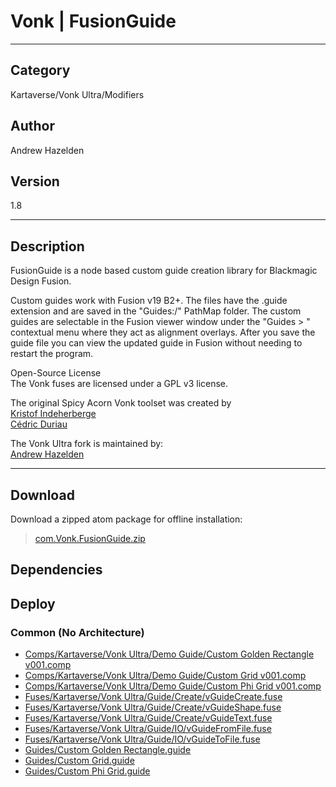 # Vonk | FusionGuide
___

## Category
Kartaverse/Vonk Ultra/Modifiers

## Author
Andrew Hazelden

## Version
1.8

___

## Description
<p>FusionGuide is a node based custom guide creation library for Blackmagic Design Fusion.</p>

<p>Custom guides work with Fusion v19 B2+. The files have the .guide extension and are saved in the "Guides:/" PathMap folder. The custom guides are selectable in the Fusion viewer window under the "Guides &gt; " contextual menu where they act as alignment overlays. After you save the guide file you can view the updated guide in Fusion without needing to restart the program.</p>

<p>Open-Source License<br>
The Vonk fuses are licensed under a GPL v3 license.</p>

<p>The original Spicy Acorn Vonk toolset was created by<br>
<a href="mailto:xmnr0x23@gmail.com">Kristof Indeherberge</a><br>
<a href="mailto:duriau.cedric@live.be">Cédric Duriau</a></p>

<p>The Vonk Ultra fork is maintained by:<br>
<a href="mailto:andrew@andrewhazelden.com">Andrew Hazelden</a></p>

___

## Download

Download a zipped atom package for offline installation:
> [com.Vonk.FusionGuide.zip](https://gitlab.com/WeSuckLess/Reactor/-/archive/master/Reactor-master.zip?path=Atoms/com.Vonk.FusionGuide)  

## Dependencies

## Deploy

### Common (No Architecture)

<ul>
<li><a href="https://gitlab.com/WeSuckLess/Reactor/-/blob/master/Atoms/com.Vonk.FusionGuide/Comps/Kartaverse/Vonk Ultra/Demo Guide/Custom Golden Rectangle v001.comp?ref_type=heads">Comps/Kartaverse/Vonk Ultra/Demo Guide/Custom Golden Rectangle v001.comp</a></li>
<li><a href="https://gitlab.com/WeSuckLess/Reactor/-/blob/master/Atoms/com.Vonk.FusionGuide/Comps/Kartaverse/Vonk Ultra/Demo Guide/Custom Grid v001.comp?ref_type=heads">Comps/Kartaverse/Vonk Ultra/Demo Guide/Custom Grid v001.comp</a></li>
<li><a href="https://gitlab.com/WeSuckLess/Reactor/-/blob/master/Atoms/com.Vonk.FusionGuide/Comps/Kartaverse/Vonk Ultra/Demo Guide/Custom Phi Grid v001.comp?ref_type=heads">Comps/Kartaverse/Vonk Ultra/Demo Guide/Custom Phi Grid v001.comp</a></li>
<li><a href="https://gitlab.com/WeSuckLess/Reactor/-/blob/master/Atoms/com.Vonk.FusionGuide/Fuses/Kartaverse/Vonk Ultra/Guide/Create/vGuideCreate.fuse?ref_type=heads">Fuses/Kartaverse/Vonk Ultra/Guide/Create/vGuideCreate.fuse</a></li>
<li><a href="https://gitlab.com/WeSuckLess/Reactor/-/blob/master/Atoms/com.Vonk.FusionGuide/Fuses/Kartaverse/Vonk Ultra/Guide/Create/vGuideShape.fuse?ref_type=heads">Fuses/Kartaverse/Vonk Ultra/Guide/Create/vGuideShape.fuse</a></li>
<li><a href="https://gitlab.com/WeSuckLess/Reactor/-/blob/master/Atoms/com.Vonk.FusionGuide/Fuses/Kartaverse/Vonk Ultra/Guide/Create/vGuideText.fuse?ref_type=heads">Fuses/Kartaverse/Vonk Ultra/Guide/Create/vGuideText.fuse</a></li>
<li><a href="https://gitlab.com/WeSuckLess/Reactor/-/blob/master/Atoms/com.Vonk.FusionGuide/Fuses/Kartaverse/Vonk Ultra/Guide/IO/vGuideFromFile.fuse?ref_type=heads">Fuses/Kartaverse/Vonk Ultra/Guide/IO/vGuideFromFile.fuse</a></li>
<li><a href="https://gitlab.com/WeSuckLess/Reactor/-/blob/master/Atoms/com.Vonk.FusionGuide/Fuses/Kartaverse/Vonk Ultra/Guide/IO/vGuideToFile.fuse?ref_type=heads">Fuses/Kartaverse/Vonk Ultra/Guide/IO/vGuideToFile.fuse</a></li>
<li><a href="https://gitlab.com/WeSuckLess/Reactor/-/blob/master/Atoms/com.Vonk.FusionGuide/Guides/Custom Golden Rectangle.guide?ref_type=heads">Guides/Custom Golden Rectangle.guide</a></li>
<li><a href="https://gitlab.com/WeSuckLess/Reactor/-/blob/master/Atoms/com.Vonk.FusionGuide/Guides/Custom Grid.guide?ref_type=heads">Guides/Custom Grid.guide</a></li>
<li><a href="https://gitlab.com/WeSuckLess/Reactor/-/blob/master/Atoms/com.Vonk.FusionGuide/Guides/Custom Phi Grid.guide?ref_type=heads">Guides/Custom Phi Grid.guide</a></li>
</ul>
